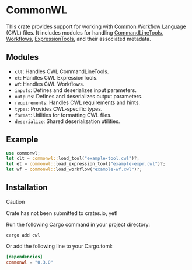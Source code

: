 # CommonWL
This crate provides support for working with [Common Workflow Language](https://www.commonwl.org/v1.2/) (CWL) files.
It includes modules for handling [CommandLineTools](https://www.commonwl.org/v1.2/CommandLineTool.html), [Workflows](https://www.commonwl.org/v1.2/Workflow.html), [ExpressionTools](https://www.commonwl.org/v1.2/Workflow.html#ExpressionTool), and their associated metadata.

## Modules
- `clt`: Handles CWL CommandLineTools.
- `et`: Handles CWL ExpressionTools.
- `wf`: Handles CWL Workflows.
- `inputs`: Defines and deserializes input parameters.
- `outputs`: Defines and deserializes output parameters.
- `requirements`: Handles CWL requirements and hints.
- `types`: Provides CWL-specific types.
- `format`: Utilities for formatting CWL files.
- `deserialize`: Shared deserialization utilities.

## Example
```rust
use commonwl;
let clt = commonwl::load_tool("example-tool.cwl")?;
let et = commonwl::load_expression_tool("example-expr.cwl")?;
let wf = commonwl::load_workflow("example-wf.cwl")?;
```

## Installation
> [!CAUTION]
> Crate has not been submitted to crates.io, yet!

Run the following Cargo command in your project directory:
```
cargo add cwl
```
Or add the following line to your Cargo.toml:
```toml
[dependencies]
commonwl = "0.3.0"
```